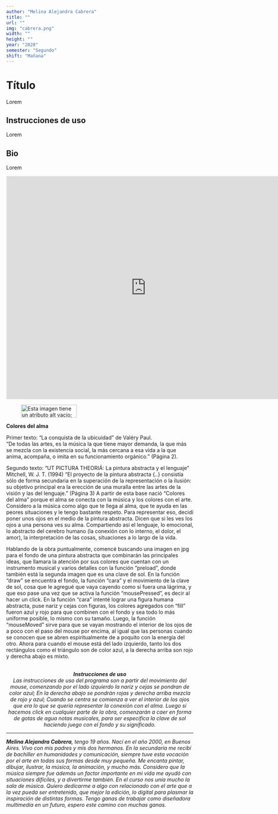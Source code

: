 ```yaml
---
author: "Melina Alejandra Cabrera"
title: ""
url: ""
img: "cabrera.png"
width: ""
height: ""
year: "2020"
semester: "Segundo"
shift: "Mañana"
---
```


<p></p>

# Título

Lorem 

## Instrucciones de uso 

Lorem

## Bio

Lorem

<!-- wp:html -->
<p align="center"><iframe width="750" height="600" frameborder="0" scrolling="no" style="width:750px; margin:0 auto!important;border: 1px solid #F2F2F3; z-index: 100;" src="https://editor.p5js.org/melinacabrera2000/embed/BAGanqD88"></iframe></p>
<!-- /wp:html -->

<!-- wp:image {"align":"center","width":150,"height":35} -->
<div class="wp-block-image"><figure class="aligncenter is-resized"><img src="https://am1-lacabanne.atamvirtual.com.ar/wp-content/uploads/2020/12/usabilidad-AM12020-noMobile.png" alt="Esta imagen tiene un atributo alt vacío; el nombre del archivo es usabilidad-AM12020-noMobile.png" width="150" height="35"/></figure></div>
<!-- /wp:image -->

<!-- wp:paragraph -->
<p><strong>Colores del alma</strong></p>
<!-- /wp:paragraph -->

<!-- wp:paragraph -->
<p>Primer texto: “La conquista de la ubicuidad” de Valéry Paul.<br> “De todas las artes, es la música la que tiene mayor demanda, la que más se mezcla con la existencia social, la más cercana a esa vida a la que anima, acompaña, o imita en su funcionamiento orgánico.” (Página 2).</p>
<!-- /wp:paragraph -->

<!-- wp:paragraph -->
<p>Segundo texto: “UT PICTURA THEORIÁ: La pintura abstracta y el lenguaje” Mitchell, W. J. T. (1994) “El proyecto de la pintura abstracta {..} consistía sólo de forma secundaria en la superación de la representación o la ilusión: su objetivo principal era la erección de una muralla entre las artes de la visión y las del lenguaje.” (Página 3) A partir de esta base nació “Colores del alma” porque el alma se conecta con la música y los colores con el arte. Considero a la música como algo que te llega al alma, que te ayuda en las peores situaciones y le tengo bastante respeto. Para representar eso, decidí poner unos ojos en el medio de la pintura abstracta. Dicen que si les ves los ojos a una persona ves su alma. Compartiendo así el lenguaje, lo emocional, lo abstracto del cerebro humano (la conexión con lo interno, el dolor, el amor), la interpretación de las cosas, situaciones a lo largo de la vida.</p>
<!-- /wp:paragraph -->

<!-- wp:paragraph -->
<p>Hablando de la obra puntualmente, comencé buscando una imagen en jpg para el fondo de una pintura abstracta que combinarán las principales ideas, que llamara la atención por sus colores que cuentan con un instrumento musical y varios detalles con la función “preload”, donde también está la segunda imagen que es una clave de sol. En la función “draw” se encuentra el fondo, la función “cara” y el movimiento de la clave de sol, cosa que le agregué que vaya cayendo como si fuera una lágrima, y que eso pase una vez que se activa la función “mousePressed”, es decir al hacer un click. En la función “cara” intenté lograr una figura humana abstracta, puse nariz y cejas con figuras, los colores agregados con “fill” fueron azul y rojo para que combinen con el fondo y sea todo lo más uniforme posible, lo mismo con su tamaño. Luego, la función “mouseMoved” sirve para que se vayan mostrando el interior de los ojos de a poco con el paso del mouse por encima, al igual que las personas cuando se conocen que se abren espiritualmente de a poquito con la energía del otro. Ahora para cuando el mouse está del lado izquierdo, tanto los dos rectángulos como el triángulo son de color azul, a la derecha arriba son rojo y derecha abajo es mixto.<br><br></p>
<!-- /wp:paragraph -->

<!-- wp:paragraph {"align":"center"} -->
<p style="text-align:center"><em><strong>Instrucciones de uso</strong></em><br><em>Las instrucciones de uso del programa son a partir del movimiento del mouse, comenzando por el lado izquierdo la nariz y cejas se pondran de color azul; En la derecha abajo se pondrán rojas y derecha arriba mezcla de rojo y azul; Cuando se centra se comienza a ver el interior de los ojos que era lo que se quería representar la conexión con el alma. Luego si hacemos click en cualquier parte de la obra, comenzarán a caer en forma de gotas de agua notas musicales, para ser especifica la clave de sol haciendo juego con el fondo y su significado.</em><br></p>
<!-- /wp:paragraph -->

<!-- wp:html -->
<hr>
<!-- /wp:html -->

<!-- wp:paragraph -->
<p><strong><em>Melina Alejandra Cabrera</em></strong><em>, tengo 19 años. Nací en el año 2000, en Buenos Aires. Vivo con mis padres y mis dos hermanos. En la secundaria me recibí de bachiller en humanidades y comunicación, siempre tuve esta vocación por el arte en todas sus formas desde muy pequeña. Me encanta pintar, dibujar, ilustrar, la música, la animación, y mucho más. Considero que la música siempre fue además un factor importante en mi vida me ayudó con situaciones difíciles, y a divertirme también. En el curso nos unía mucho la sala de música. Quiero dedicarme a algo con relacionado con el arte que a la vez pueda ser entretenido, que mejor la edición, lo digital para plasmar la inspiración de distintas formas. Tengo ganas de trabajar como diseñadora multimedia en un futuro, espero este camino con muchas ganas.</em></p>
<!-- /wp:paragraph -->